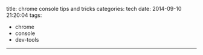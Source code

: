 title: chrome console tips and tricks
categories: tech
date: 2014-09-10 21:20:04
tags:
- chrome
- console
- dev-tools
---

